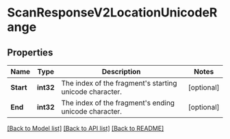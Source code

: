 # ScanResponseV2LocationUnicodeRange

## Properties

Name | Type | Description | Notes
------------ | ------------- | ------------- | -------------
**Start** | **int32** | The index of the fragment&#39;s starting unicode character. | [optional] 
**End** | **int32** | The index of the fragment&#39;s ending unicode character. | [optional] 

[[Back to Model list]](../README.md#documentation-for-models) [[Back to API list]](../README.md#documentation-for-api-endpoints) [[Back to README]](../README.md)


